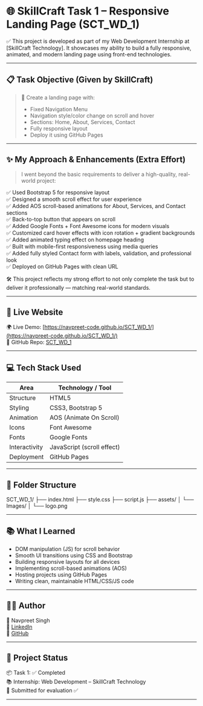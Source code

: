 # 🌐 SkillCraft Task 1 – Responsive Landing Page (SCT_WD_1)

✅ This project is developed as part of my Web Development Internship at [SkillCraft Technology]. It showcases my ability to build a fully responsive, animated, and modern landing page using front-end technologies.

---

## 📋 Task Objective (Given by SkillCraft)

> 🔹 Create a landing page with:
> - Fixed Navigation Menu  
> - Navigation style/color change on scroll and hover  
> - Sections: Home, About, Services, Contact  
> - Fully responsive layout  
> - Deploy it using GitHub Pages

---

## ✨ My Approach & Enhancements (Extra Effort)

> I went beyond the basic requirements to deliver a high-quality, real-world project:

✅ Used Bootstrap 5 for responsive layout  
✅ Designed a smooth scroll effect for user experience  
✅ Added AOS scroll-based animations for About, Services, and Contact sections  
✅ Back-to-top button that appears on scroll  
✅ Added Google Fonts + Font Awesome icons for modern visuals  
✅ Customized card hover effects with icon rotation + gradient backgrounds  
✅ Added animated typing effect on homepage heading  
✅ Built with mobile-first responsiveness using media queries  
✅ Added fully styled Contact form with labels, validation, and professional look  
✅ Deployed on GitHub Pages with clean URL

🛠 This project reflects my strong effort to not only complete the task but to deliver it professionally — matching real-world standards.

---

## 🔗 Live Website

🌍 Live Demo: [https://navpreet-code.github.io/SCT_WD_1/](https://navpreet-code.github.io/SCT_WD_1/)  
📂 GitHub Repo: [SCT_WD_1](https://github.com/Navpreet-code/SCT_WD_1)

---

## 💻 Tech Stack Used

| Area               | Technology / Tool              |
|--------------------|-------------------------------|
| Structure          | HTML5                         |
| Styling            | CSS3, Bootstrap 5             |
| Animation          | AOS (Animate On Scroll)       |
| Icons              | Font Awesome                  |
| Fonts              | Google Fonts                  |
| Interactivity      | JavaScript (scroll effect)    |
| Deployment         | GitHub Pages                  |

---

## 📁 Folder Structure
SCT_WD_1/
├── index.html
├── style.css
├── script.js
├── assets/
│ └── Images/
│ └── logo.png


---

## 📚 What I Learned

- DOM manipulation (JS) for scroll behavior  
- Smooth UI transitions using CSS and Bootstrap  
- Building responsive layouts for all devices  
- Implementing scroll-based animations (AOS)  
- Hosting projects using GitHub Pages  
- Writing clean, maintainable HTML/CSS/JS code

---

## 🧑‍💻 Author

👤 Navpreet Singh  
🔗 [LinkedIn](https://www.linkedin.com/in/navpreet-code)  
🔗 [GitHub](https://github.com/Navpreet-code)

---

## 📌 Project Status

📦 Task 1: ✅ Completed  
📚 Internship: Web Development – SkillCraft Technology  
📜 Submitted for evaluation ✅

---


